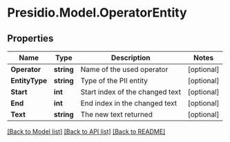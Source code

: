 # Presidio.Model.OperatorEntity

## Properties

Name | Type | Description | Notes
------------ | ------------- | ------------- | -------------
**Operator** | **string** | Name of the used operator | [optional] 
**EntityType** | **string** | Type of the PII entity | [optional] 
**Start** | **int** | Start index of the changed text | [optional] 
**End** | **int** | End index in the changed text | [optional] 
**Text** | **string** | The new text returned | [optional] 

[[Back to Model list]](../README.md#documentation-for-models) [[Back to API list]](../README.md#documentation-for-api-endpoints) [[Back to README]](../README.md)

